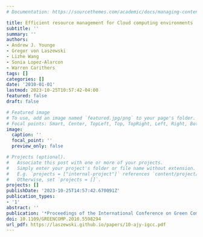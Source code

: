 ```yaml
---
# Documentation: https://sourcethemes.com/academic/docs/managing-content/

title: Efficient resource management for Cloud computing environments
subtitle: ''
summary: ''
authors:
- Andrew J. Younge
- Gregor von Laszewski
- Lizhe Wang
- Sonia Lopez-Alarcon
- Warren Carithers
tags: []
categories: []
date: '2010-01-01'
lastmod: 2023-10-25T10:57:42-04:00
featured: false
draft: false

# Featured image
# To use, add an image named `featured.jpg/png` to your page's folder.
# Focal points: Smart, Center, TopLeft, Top, TopRight, Left, Right, BottomLeft, Bottom, BottomRight.
image:
  caption: ''
  focal_point: ''
  preview_only: false

# Projects (optional).
#   Associate this post with one or more of your projects.
#   Simply enter your project's folder or file name without extension.
#   E.g. `projects = ["internal-project"]` references `content/project/deep-learning/index.md`.
#   Otherwise, set `projects = []`.
projects: []
publishDate: '2023-10-25T14:57:42.670091Z'
publication_types:
- '1'
abstract: ''
publication: '*Proceedings of the International Conference on Green Computing*'
doi: 10.1109/GREENCOMP.2010.5598294
url_pdf: https://laszewski.github.io/papers/10-ajy-igcc.pdf
---
```

